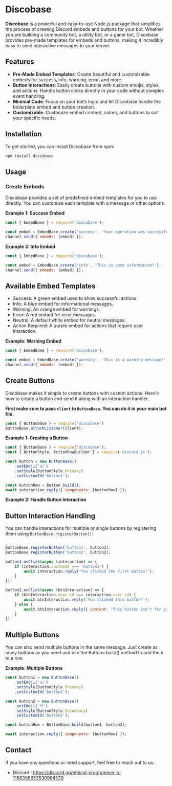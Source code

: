 # Discobase

**Discobase** is a powerful and easy-to-use Node.js package that simplifies the process of creating Discord embeds and buttons for your bot. Whether you are building a community bot, a utility bot, or a game bot, Discobase provides pre-made templates for embeds and buttons, making it incredibly easy to send interactive messages to your server.

## Features

- **Pre-Made Embed Templates**: Create beautiful and customizable embeds for success, info, warning, error, and more.
- **Button Interactions**: Easily create buttons with custom emojis, styles, and actions. Handle button clicks directly in your code without complex event handling.
- **Minimal Code**: Focus on your bot’s logic and let Discobase handle the boilerplate embed and button creation.
- **Customizable**: Customize embed content, colors, and buttons to suit your specific needs.

## Installation

To get started, you can install Discobase from npm:

```bash
npm install discobase
```

## Usage
### Create Embeds
Discobase provides a set of predefined embed templates for you to use directly. You can customize each template with a message or other options.

**Example 1: Success Embed**
```js
const { EmbedBase } = require('discobase');

const embed = EmbedBase.create('success', 'Your operation was successful!');
channel.send({ embeds: [embed] });
```

**Example 2: Info Embed**
```js
const { EmbedBase } = require('discobase');

const embed = EmbedBase.create('info', 'This is some information!');
channel.send({ embeds: [embed] });
```

## Available Embed Templates
- Success: A green embed used to show successful actions.
- Info: A blue embed for informational messages.
- Warning: An orange embed for warnings.
- Error: A red embed for error messages.
- Neutral: A default white embed for neutral messages.
- Action Required: A purple embed for actions that require user interaction.


**Example: Warning Embed**
```js
const { EmbedBase } = require('discobase');

const embed = EmbedBase.create('warning', 'This is a warning message!');
channel.send({ embeds: [embed] });
```


## Create Buttons
Discobase makes it simple to create buttons with custom actions. Here's how to create a button and send it along with an interaction handler.

**First make sure to pass `client` to `ButtonBase`. You can do it in your main bot file.**
```js
const { ButtonBase } = require('discobase')
ButtonBase.attachListener(client);
```


**Example 1: Creating a Button**
```js
const { ButtonBase } = require('discobase');
const { ButtonStyle, ActionRowBuilder } = require('discord.js');

const button = new ButtonBase()
    .setEmoji('👍')
    .setStyle(ButtonStyle.Primary)
    .setCustomId('button1'); 

const buttonRow = button.build();
await interaction.reply({ components: [buttonRow] });
```

**Example 2: Handle Button Interaction**

## Button Interaction Handling
You can handle interactions for multiple or single buttons by registering them using `ButtonBase.registerButton()`:
```js

ButtonBase.registerButton('button1', button1);
ButtonBase.registerButton('button2', button2);

button1.onClick(async (interaction) => {
    if (interaction.customId === 'button1') {
        await interaction.reply('You clicked the first button!');
    }
});

button2.onClick(async (btnInteraction) => {
    if (btnInteraction.user.id === interaction.user.id) {
        await btnInteraction.reply('You clicked this button!');
    } else {
        await btnInteraction.reply({ content: "This button isn't for you!", ephemeral: true });
    }
})
```

## Multiple Buttons
You can also send multiple buttons in the same message. Just create as many buttons as you need and use the Buttons.build() method to add them to a row.

**Example: Multiple Buttons**
```js
const button1 = new ButtonBase()
    .setEmoji('👍')
    .setStyle(ButtonStyle.Primary)
    .setCustomId('button1');

const button2 = new ButtonBase()
    .setEmoji('👎')
    .setStyle(ButtonStyle.Secondary)
    .setCustomId('button2');

const buttonRow = ButtonBase.build(button1, button2);

await interaction.reply({ components: [buttonRow] });
```


## Contact
If you have any questions or need support, feel free to reach out to us:
- Discord : https://discord.gg/ethical-programmer-s-1188398653530984539

